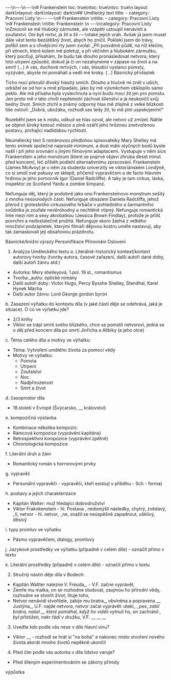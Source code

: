 ---\n---\n---\n# Frankenstein
toc: true\ntoc: true\ntoc: true\n
layout: dark\nlayout: dark\nlayout: dark\n## Umělecký text
title: -
category: Pracovní Listy \n---
---\n# Frankenstein \ntitle: -
category: Pracovní Listy \n# Frankenstein \ntitle: Frankenstein \n
---\ncategory: Pracovní Listy \nZmocnil se mě hluboký zármutek, ale vzápětí ustoupil nenávisti a zoufalství. Oni byli mrtví, já žil a žil
---\ntaké jejich vrah. Avšak já jsem musel dále vést tento bezútěšný život, abych ho zničil. Poklekl jsem do trávy,
políbil zem a s chvějícími rty jsem zvolal: „Při posvátné půdě, na níž klečím, při stínech, které kolem mě
poletují, a při věčném a hlubokém zármutku, který pociťuji, přísahám, že budu tak dlouho pronásledovat
netvora, který toto utrpení způsobil, dokud já či on nezahyneme v zápase na život a na smrt! (…) A vás, duchové mrtvých, i vás, bloudící vyslanci pomsty, vyzývám, abyste mi pomáhali a vedli mé kroky. (…)
Básnický přívlastek

Ticho noci přerušil divoký hlasitý smích. Dlouho a hlučně mi zněl v uších, odrážel se od hor a mně
připadalo, jako by mě výsměchem obklopilo samo peklo. Ale má přísaha byla vyslechnuta a nyní budu moci
žít jen pro pomstu. Jen proto mě v této chvíli nepřemohl záchvat šílenství a já neukončil svůj bedny život.
Smích ztichl a známý odporný hlas mě zřejmě z velké blízkosti tiše oslovil: „Dobrá, ubožáku, rozhodl ses
tedy žít, to mě plní uspokojením!“

Rozeběhl jsem se k místu, odkud se hlas ozval, ale netvor už zmizel. Náhle se objevil široký kotouč
měsíce a plně ozářil jeho hrůznou znetvořenou postavu, prchající nadlidskou rychlostí.

Neumělecký text
S románovou předlohou spisovatelky Mary Shelley má tento snímek společné naprosté minimum, a dost málo styčných bodů byste našli i při jeho srovnání s jinými filmovými adaptacemi. Vystupuje v něm sice Frankenstein a jeho monstrum (které se poprvé objeví zhruba deset minut před koncem), leč příběh podlehl alternativnímu zpracování. Frankenstein (James McAvoy) je v něm za studenta univerzity ve viktoriánském Londýně, co si smolí své pokusy ve sklepě, přičemž vypravěčem a de facto hlavním hrdinou je jeho pomocník Igor (Daniel Radcliffe). A taky je tam cirkus, láska, inspektor ze Scotland Yardu a zombie šimpanz.

Nefunguje děj, který je podobně jako ono Frankensteinovo monstrum sešitý z mnoha nesourodých částí. Nefunguje obsazení Daniela Radcliffa, jehož přerod z groteskního cirkusového hrbáče v pohledného a šarmantního svůdníka je zoufale nevěrohodný a nechtěně vtipný. Nefunguje romantická linie mezi ním a sexy akrobatkou (Jessica Brown Findlay), protože je příliš povrchní a nedostatečně prožitá. Nefunguje skoro žádná z velkého množství podzápletek, kterými filmaři dějovou kostru uměle nastavují, aby tak zamaskovali její obsahovou prázdnotu.

Básnické/knižní výrazy
Personifikace
Přirovnání
Oslovení
1. Analýza Uměleckého textu
a. Literálně-historický kontext/kontext autorovy tvorby (tvorby autora, časové zařazení, další autoři dané doby, další autoři žánru atd.)
* Autorka: Mery shelleyová, 1.pol. 19.st., romantismus
* Tvorba _autru: optické romány
* Další autoři doby: Victor Hugo, Percy Bysshe Shelley, Stendhal, Karel Hynek Mácha
* Další autor žánru: Lord George gordon byron

b. Zasazení výňatku do kontextu díla (v jaké části děje se odehrává, jaká je situace). O co ve výňatku jde?
* 2/3 knihy
* Viktor se trápí smrtí svého blízkého, chce se pomstít netvorovi, jedná se o děj před koncem díla po smrti Jinřicha a Alibiky (a jeho otce)

c. Téma celého díla a motivy ve výňatku:
* Téma: Vytvoření umělého života za pomocí vědy
* Motivy ve výňatku:
  * Pomsta
  * Utrpení
  * Zoufalství
  * Noc
  * Nadpřirozenost
  * Smrt a život

d. časoprostor díla
* 18.století v Evropě (Švýcarsko, __ království)

e. kompozičná výstavba
* Kombinace několika kompozic:
* Rámcová kompozice (vyprávění kapitána)
* Retrospektivní kompozice (vyprávění zpětně)
* Chronologická kompozice

f. Literální druh a žánr
* Romantický román s horrorovými prvky

g. vypravěč
* Personální vypravěči - vypravěči, kteří existují v příběhu - (Ich - forma)

h. postavy a jejich charakterizace
* Kapitán Walter: muž hledající dobrodružství
* Viktor Fraknkenstein - hl. Postava , nedomýšlí následky, chytrý, zvědavý, _lí, netvor - hl. netvor, _ne, snažil se neúspěšně zapadnout, ošklivý, děsivý

i. typy promluv ve výňatku
* Pásmo vypravěčem, dialogy, promluvy

j. Jazykové prostředky ve výňatku (případně v celém díle) - označit přímo v textu

k. Literální prostředky (případně v celém díle) - označit přímo v textu

2. Stručný nástin děje díla v Bodech:
* Kapitán Waltter nalezne V. Freuda_, - V.F. začne vyprávět,
* Zemře mu matka, on se rozhodne studovat, zaujmou ho přírodní vědy, rozhodne se stvořit život, lituje toho,
* Netvor nenávidí stvořitele, zabije mu bratra_, obviněna a popravena __ Justýna_, U.F. najde netvora, netvor začal vyprávět: utekl_ _pes, _zabil bratra, našel __ které pomáhal, když ho viděli vytnuli_ ho, on zachránil __, byl přistižen, nakr_ řádí  v družku_, V.F. __ __ __

3. Uveďte kdo podle vás nese v díle hlavní vinu?
* Viktor __ - rozhodl se hrát si "na boha" a nakonec místo stvoření nového života akorát mnoho životů nepěkně ukončil

4. Před čím podle vás autorka v díle lidstvo varuje?
* Před šíleným experimentováním se zákony přírody

výpůstka

